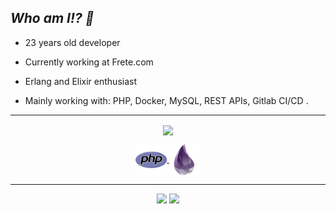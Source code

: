 
## ***Who am I!? :thinking:***

- 23 years old developer

- Currently working at Frete.com

-  Erlang and Elixir enthusiast

- Mainly working with: PHP, Docker, MySQL, REST APIs,  Gitlab CI/CD .

----

<p align="center">
  <a href="https://github.com/newton-peixoto">
    <img align="center" src="https://github-readme-stats.vercel.app/api/top-langs/?username=newton-peixoto&theme=tokyonight&hide_langs_below=1" />
  </a>

<p align="center">
  <a href="https://www.php.net/">
     <img align="center" src="https://raw.githubusercontent.com/devicons/devicon/2ae2a900d2f041da66e950e4d48052658d850630/icons/php/php-original.svg" alt="PHP" width="50" height="50">
    
  <a href="https://elixir-lang.org/">
     <img align="center" src="https://raw.githubusercontent.com/devicons/devicon/2ae2a900d2f041da66e950e4d48052658d850630/icons/elixir/elixir-original.svg" alt="Elixir" width="50" height="50">
    
----

<p align="center">
  <a href="mailto:newt.peixoto@gmail.com" alt="Gmail">
  <img src="https://img.shields.io/badge/Gmail-D14836?style=for-the-badge&logo=gmail&logoColor=white&link=newt.peixoto@gmail.com" /></a>

  <a href="https://www.linkedin.com/in/newton-peixoto/" alt="Linkedin">
  <img src="https://img.shields.io/badge/Newton Peixoto-0077B5?style=for-the-badge&logo=linkedin&logoColor=white&link=https://www.linkedin.com/in/paulo-castro-9520481b6/" /></a>
  
</p>  



